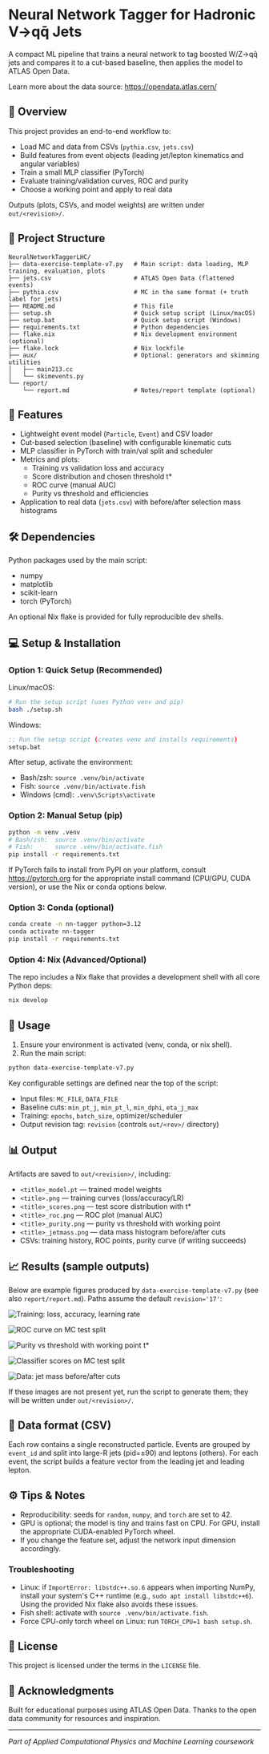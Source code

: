 # Neural Network Tagger for Hadronic V→qq̄ Jets

A compact ML pipeline that trains a neural network to tag boosted W/Z→qq̄ jets and compares it to a cut-based baseline, then applies the model to ATLAS Open Data.

Learn more about the data source: https://opendata.atlas.cern/

## 🌟 Overview

This project provides an end-to-end workflow to:
- Load MC and data from CSVs (`pythia.csv`, `jets.csv`)
- Build features from event objects (leading jet/lepton kinematics and angular variables)
- Train a small MLP classifier (PyTorch)
- Evaluate training/validation curves, ROC and purity
- Choose a working point and apply to real data

Outputs (plots, CSVs, and model weights) are written under `out/<revision>/`.

## 📁 Project Structure

```
NeuralNetworkTaggerLHC/
├── data-exercise-template-v7.py   # Main script: data loading, MLP training, evaluation, plots
├── jets.csv                       # ATLAS Open Data (flattened events)
├── pythia.csv                     # MC in the same format (+ truth label for jets)
├── README.md                      # This file
├── setup.sh                       # Quick setup script (Linux/macOS)
├── setup.bat                      # Quick setup script (Windows)
├── requirements.txt               # Python dependencies
├── flake.nix                      # Nix development environment (optional)
├── flake.lock                     # Nix lockfile
├── aux/                           # Optional: generators and skimming utilities
│   ├── main213.cc
│   └── skimevents.py
└── report/
    └── report.md                  # Notes/report template (optional)
```

## 🚀 Features

- Lightweight event model (`Particle`, `Event`) and CSV loader
- Cut-based selection (baseline) with configurable kinematic cuts
- MLP classifier in PyTorch with train/val split and scheduler
- Metrics and plots:
  - Training vs validation loss and accuracy
  - Score distribution and chosen threshold t*
  - ROC curve (manual AUC)
  - Purity vs threshold and efficiencies
- Application to real data (`jets.csv`) with before/after selection mass histograms

## 🛠️ Dependencies

Python packages used by the main script:
- numpy
- matplotlib
- scikit-learn
- torch (PyTorch)

An optional Nix flake is provided for fully reproducible dev shells.

## 💻 Setup & Installation

### Option 1: Quick Setup (Recommended)

Linux/macOS:
```bash
# Run the setup script (uses Python venv and pip)
bash ./setup.sh
```

Windows:
```bat
:: Run the setup script (creates venv and installs requirements)
setup.bat
```

After setup, activate the environment:
- Bash/zsh: `source .venv/bin/activate`
- Fish: `source .venv/bin/activate.fish`
- Windows (cmd): `.venv\Scripts\activate`

### Option 2: Manual Setup (pip)

```bash
python -m venv .venv
# Bash/zsh:  source .venv/bin/activate
# Fish:      source .venv/bin/activate.fish
pip install -r requirements.txt
```

If PyTorch fails to install from PyPI on your platform, consult https://pytorch.org for the appropriate install command (CPU/GPU, CUDA version), or use the Nix or conda options below.

### Option 3: Conda (optional)

```bash
conda create -n nn-tagger python=3.12
conda activate nn-tagger
pip install -r requirements.txt
```

### Option 4: Nix (Advanced/Optional)

The repo includes a Nix flake that provides a development shell with all core Python deps:

```bash
nix develop
```

## 🎯 Usage

1) Ensure your environment is activated (venv, conda, or nix shell).
2) Run the main script:

```bash
python data-exercise-template-v7.py
```

Key configurable settings are defined near the top of the script:
- Input files: `MC_FILE`, `DATA_FILE`
- Baseline cuts: `min_pt_j`, `min_pt_l`, `min_dphi`, `eta_j_max`
- Training: `epochs`, `batch_size`, optimizer/scheduler
- Output revision tag: `revision` (controls `out/<rev>/` directory)

## 📊 Output

Artifacts are saved to `out/<revision>/`, including:
- `<title>_model.pt` — trained model weights
- `<title>.png` — training curves (loss/accuracy/LR)
- `<title>_scores.png` — test score distribution with t*
- `<title>_roc.png` — ROC plot (manual AUC)
- `<title>_purity.png` — purity vs threshold with working point
- `<title>_jetmass.png` — data mass histogram before/after cuts
- CSVs: training history, ROC points, purity curve (if writing succeeds)

## 📈 Results (sample outputs)

Below are example figures produced by `data-exercise-template-v7.py` (see also `report/report.md`). Paths assume the default `revision='17'`:

![Training: loss, accuracy, learning rate](out/17/training_v17.png)

![ROC curve on MC test split](out/17/training_v17_roc.png)

![Purity vs threshold with working point t*](out/17/training_v17_purity.png)

![Classifier scores on MC test split](out/17/training_v17_scores.png)

![Data: jet mass before/after cuts](out/17/training_v17_jetmass.png)

If these images are not present yet, run the script to generate them; they will be written under `out/<revision>/`.

## 🧪 Data format (CSV)

Each row contains a single reconstructed particle. Events are grouped by `event_id` and split into large-R jets (pid=±90) and leptons (others). For each event, the script builds a feature vector from the leading jet and leading lepton.

## ⚙️ Tips & Notes

- Reproducibility: seeds for `random`, `numpy`, and `torch` are set to 42.
- GPU is optional; the model is tiny and trains fast on CPU. For GPU, install the appropriate CUDA-enabled PyTorch wheel.
- If you change the feature set, adjust the network input dimension accordingly.

### Troubleshooting

- Linux: if `ImportError: libstdc++.so.6` appears when importing NumPy, install your system's C++ runtime (e.g., `sudo apt install libstdc++6`). Using the provided Nix flake also avoids these issues.
- Fish shell: activate with `source .venv/bin/activate.fish`.
- Force CPU-only torch wheel on Linux: run `TORCH_CPU=1 bash setup.sh`.

## 📄 License

This project is licensed under the terms in the `LICENSE` file.

## 🤝 Acknowledgments

Built for educational purposes using ATLAS Open Data. Thanks to the open data community for resources and inspiration.

---

*Part of Applied Computational Physics and Machine Learning coursework*